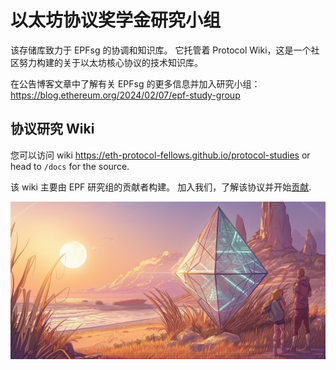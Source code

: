 # 以太坊协议奖学金研究小组

该存储库致力于 EPFsg 的协调和知识库。 它托管着 Protocol Wiki，这是一个社区努力构建的关于以太坊核心协议的技术知识库。

在公告博客文章中了解有关 EPFsg 的更多信息并加入研究小组：<https://blog.ethereum.org/2024/02/07/epf-study-group>

## 协议研究 Wiki

您可以访问 wiki <https://eth-protocol-fellows.github.io/protocol-studies> or head to `/docs` for the source.

该 wiki 主要由 EPF 研究组的贡献者构建。 加入我们，了解该协议并开始[贡献](/docs/contributing.md).

![](/docs/images/epfsg_hero.jpg)
